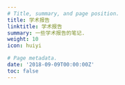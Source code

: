 ```yaml
---
# Title, summary, and page position.
title: 学术报告
linktitle: 学术报告
summary: 一些学术报告的笔记.
weight: 10
icon: huiyi

# Page metadata.
date: '2018-09-09T00:00:00Z'
toc: false
---
```

